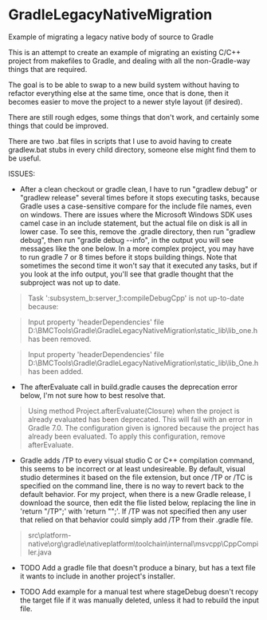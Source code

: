 # GradleLegacyNativeMigration
 Example of migrating a legacy native body of source to Gradle

This is an attempt to create an example of migrating an existing C/C++ project from makefiles to Gradle, and dealing with all the non-Gradle-way things that are required.

The goal is to be able to swap to a new build system without having to refactor everything else at the same time, once that is done, then it becomes easier to move the project to a newer style layout (if desired).

There are still rough edges, some things that don't work, and certainly some things that could be improved.

There are two .bat files in scripts that I use to avoid having to create gradlew.bat stubs in every child directory, someone else might find them to be useful.

ISSUES:

* After a clean checkout or gradle clean, I have to run "gradlew debug" or "gradlew release" several times before it stops executing tasks, because Gradle
uses a case-sensitive compare for the include file names, even on windows.
There are issues where the Microsoft Windows SDK uses camel case in an include statement, but the actual file on disk is all in lower case.
To see this, remove the .gradle directory, then run "gradlew debug", then run "gradle debug --info", in the output you will see messages like the one below. In a more complex project, you may have to run gradle 7 or 8 times before it stops building things.
Note that sometimes the second time it won't say that it executed any tasks, but if you look at the info output, you'll see that gradle thought that the subproject  was not up to date.
>Task ':subsystem_b:server_1:compileDebugCpp' is not up-to-date because:
>  Input property 'headerDependencies' file D:\BMCTools\Gradle\GradleLegacyNativeMigration\static_lib\lib_one.h has been removed.
>  Input property 'headerDependencies' file D:\BMCTools\Gradle\GradleLegacyNativeMigration\static_lib\lib_One.h has been added.

* The afterEvaluate call in build.gradle causes the deprecation error below, I'm not sure how to best resolve that.
>Using method Project.afterEvaluate(Closure) when the project is already evaluated has been deprecated. This will fail with an error in Gradle 7.0. The configuration given is ignored because the project has already been evaluated. To apply this configuration, remove afterEvaluate.

* Gradle adds /TP to every visual studio C or C++ compilation command, this seems to be incorrect or  at least undesireable.
By default, visual studio determines it based on the file extension, but once /TP or /TC is specified on the
command line, there is no way to revert back to the default behavior.
For my project, when there is a new Gradle release, I download the source,
then edit the flie listed below, replacing the line in  'return "/TP";' with 'return "";'.
If /TP was not specified then any user that relied on that behavior could
simply add /TP from their .gradle file.
> src\platform-native\org\gradle\nativeplatform\toolchain\internal\msvcpp\CppCompiler.java

* TODO Add a gradle file that doesn't produce a binary, but has a text file it wants to include in another project's installer.

* TODO Add example for a manual test where stageDebug doesn't recopy the target file if it was manually deleted, unless it had to rebuild the input file.

